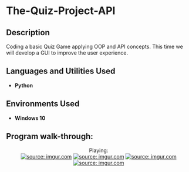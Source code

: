<h1>The-Quiz-Project-API</h1>

<h2>Description</h2>
Coding a basic Quiz Game applying OOP and API concepts. This time we will develop a GUI to improve the user experience.

<h2>Languages and Utilities Used</h2>

- <b>Python</b>
  
<h2>Environments Used </h2>

- <b>Windows 10</b>

<h2>Program walk-through:</h2>

<p align="center">
Playing: <br/>
<a href="https://imgur.com/7bYHNY3"><img src="https://i.imgur.com/7bYHNY3.jpg" title="source: imgur.com" /></a>
<a href="https://imgur.com/JNVoprI"><img src="https://i.imgur.com/JNVoprI.jpg" title="source: imgur.com" /></a>
<a href="https://imgur.com/BW7EoOe"><img src="https://i.imgur.com/BW7EoOe.jpg" title="source: imgur.com" /></a>
<a href="https://imgur.com/UvMAiJI"><img src="https://i.imgur.com/UvMAiJI.jpg" title="source: imgur.com" /></a>

